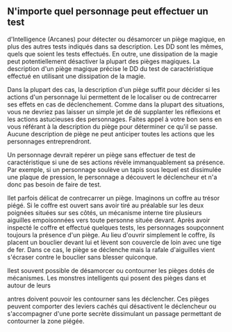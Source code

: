 ## N'importe quel personnage peut effectuer un test

d'Intelligence (Arcanes) pour détecter ou désamorcer un piège
magique, en plus des autres tests indiqués dans sa description.
Les DD sont les mêmes, quels que soient les tests effectués.
En outre, une dissipation de la magie peut potentiellement
désactiver la plupart des pièges magiques. La description d'un
piège magique précise le DD du test de caractéristique effectué
en utilisant une dissipation de la magie.

Dans la plupart des cas, la description d'un piège suffit
pour décider si les actions d'un personnage lui permettent
de le localiser ou de contrecarrer ses effets en cas de
déclenchement. Comme dans la plupart des situations, vous
ne devriez pas laisser un simple jet de dé supplanter les
réflexions et les actions astucieuses des personnages. Faites
appel à votre bon sens en vous référant à la description du
piège pour déterminer ce qu'il se passe. Aucune description
de piège ne peut anticiper toutes les actions que les
personnages entreprendront.

Un personnage devrait repérer un piège sans effectuer
de test de caractéristique si une de ses actions révèle
immanquablement sa présence. Par exemple, si un
personnage soulève un tapis sous lequel est dissimulée
une plaque de pression, le personnage a découvert le
déclencheur et n'a donc pas besoin de faire de test.

Ilet parfois délicat de contrecarrer un piège. Imaginons
un coffre au trésor piégé. Si le coffre est ouvert sans avoir
tiré au préalable sur les deux poignées situées sur ses côtés,
un mécanisme interne tire plusieurs aiguilles empoisonnées
vers toute personne située devant. Après avoir inspecté
le coffre et effectué quelques tests, les personnages
soupçonnent toujours la présence d'un piège. Au lieu
d'ouvrir simplement le coffre, ils placent un bouclier devant
lui et lèvent son couvercle de loin avec une tige de fer. Dans
ce cas, le piège se déclenche mais la rafale d'aiguilles vient
s'écraser contre le bouclier sans blesser quiconque.

Ilest souvent possible de désamorcer ou contourner
les pièges dotés de mécanismes. Les monstres
intelligents qui posent des pièges dans et autour de leurs

antres doivent pouvoir les contourner sans les déclencher. Ces
pièges peuvent comporter des leviers cachés qui désactivent le
déclencheur ou s'accompagner d'une porte secrète dissimulant
un passage permettant de contourner la zone piégée.
